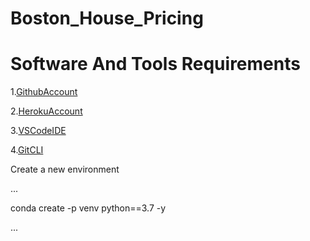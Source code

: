 # Boston_House_Pricing
# Software And Tools Requirements
1.[GithubAccount](https://github.com)

2.[HerokuAccount](https://heroku.com)

3.[VSCodeIDE](https://code.visualstudio.com)

4.[GitCLI](https://git-scm.com/book/en/v2/Getting-Started-The-Command-Line)

Create a new environment

...

conda create -p venv python==3.7 -y

...

